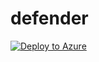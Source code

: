 # defender
[![Deploy to Azure](https://aka.ms/deploytoazurebutton)](https://portal.azure.com/#create/Microsoft.Template/uri/https%3A%2F%2Fraw.githubusercontent.com%2Ftcpatter%2Fdefender%2Fmain%2Fazuredeploy.json)
